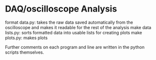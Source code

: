 # DAQ/oscilloscope Analysis 
format data.py: takes the raw data saved automatically from the oscilloscope and makes it readable for the rest of the analysis
make data lists.py: sorts formatted data into usable lists for creating plots
make plots.py: makes plots

Further comments on each program and line are written in the python scripts themselves.
